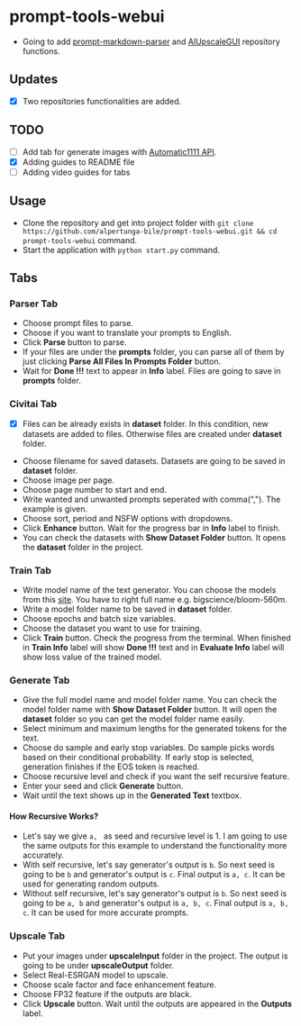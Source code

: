 # prompt-tools-webui

- Going to add [prompt-markdown-parser](https://github.com/alpertunga-bile/prompt-markdown-parser) and [AIUpscaleGUI](https://github.com/alpertunga-bile/AIUpscaleGUI) repository functions.

## Updates
- [x] Two repositories functionalities are added.

## TODO
- [ ] Add tab for generate images with [Automatic1111 API](https://github.com/AUTOMATIC1111/stable-diffusion-webui/wiki/API#api-guide-by-kilvoctu).
- [x] Adding guides to README file
- [ ] Adding video guides for tabs

## Usage
- Clone the repository and get into project folder with ```git clone https://github.com/alpertunga-bile/prompt-tools-webui.git && cd prompt-tools-webui``` command.
- Start the application with ```python start.py``` command.

## Tabs
### Parser Tab
- Choose prompt files to parse.
- Choose if you want to translate your prompts to English.
- Click **Parse** button to parse.
- If your files are under the **prompts** folder, you can parse all of them by just clicking **Parse All Files In Prompts Folder** button.
- Wait for **Done !!!** text to appear in **Info** label. Files are going to save in **prompts** folder.
### Civitai Tab
- [x] Files can be already exists in **dataset** folder. In this condition, new datasets are added to files. Otherwise files are created under **dataset** folder.
- Choose filename for saved datasets. Datasets are going to be saved in **dataset** folder.
- Choose image per page.
- Choose page number to start and end.
- Write wanted and unwanted prompts seperated with comma(","). The example is given.
- Choose sort, period and NSFW options with dropdowns.
- Click **Enhance** button. Wait for the progress bar in **Info** label to finish.
- You can check the datasets with **Show Dataset Folder** button. It opens the **dataset** folder in the project.
### Train Tab
- Write model name of the text generator. You can choose the models from this [site](https://huggingface.co/models?pipeline_tag=text-generation). You have to right full name e.g. bigscience/bloom-560m.
- Write a model folder name to be saved in **dataset** folder.
- Choose epochs and batch size variables.
- Choose the dataset you want to use for training.
- Click **Train** button. Check the progress from the terminal. When finished in **Train Info** label will show **Done !!!** text and in **Evaluate Info** label will show loss value of the trained model.
### Generate Tab
- Give the full model name and model folder name. You can check the model folder name with **Show Dataset Folder** button. It will open the **dataset** folder so you can get the model folder name easily.
- Select minimum and maximum lengths for the generated tokens for the text.
- Choose do sample and early stop variables. Do sample picks words based on their conditional probability. If early stop is selected, generation finishes if the EOS token is reached.
- Choose recursive level and check if you want the self recursive feature.
- Enter your seed and click **Generate** button.
- Wait until the text shows up in the **Generated Text** textbox.
#### How Recursive Works?
- Let's say we give ```a, ``` as seed and recursive level is 1. I am going to use the same outputs for this example to understand the functionality more accurately.
- With self recursive, let's say generator's output is ```b```. So next seed is going to be ```b``` and generator's output is ```c```. Final output is ```a, c```. It can be used for generating random outputs.
- Without self recursive, let's say generator's output is ```b```. So next seed is going to be ```a, b``` and generator's output is ```a, b, c```. Final output is ```a, b, c```. It can be used for more accurate prompts.
### Upscale Tab
- Put your images under **upscaleInput** folder in the project. The output is going to be under **upscaleOutput** folder.
- Select Real-ESRGAN model to upscale.
- Choose scale factor and face enhancement feature.
- Choose FP32 feature if the outputs are black.
- Click **Upscale** button. Wait until the outputs are appeared in the **Outputs** label.
